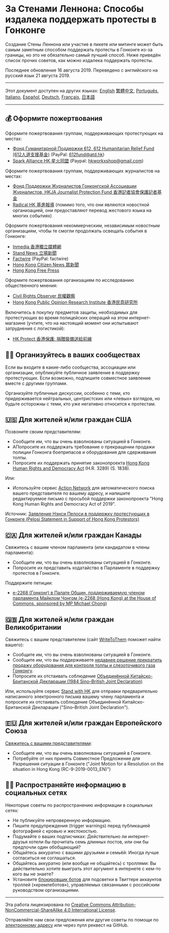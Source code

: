 # За Стенами Леннона: Способы издалека поддержать протесты в Гонконге

Создание Стены Леннона или участие в пикете или митинге может быть самым заметным способом поддержать протесты в Гонконге из-за границы, но это не обязательно самый лучший способ. Ниже приведён список прочих советов, как можно издалека поддержать протесты.

Последнее обновление 16 августа 2019. Переведено с английского на русский язык 21 августа 2019.

---

Этот документ доступен на других языках: [English](README.md) [繁體中文](README-繁體中文.md), [Português](README-Portugues.md), [Italiano](README-Italiano.md), [Español](README-Español.md), [Deutsch](README-Deutsch.md), [Français](README-Francais.md), [日本語](README-Japanese.md)

---

## 💰 Оформите пожертвования

Оформите пожертвования группам, поддерживающих протестующих на местах:

- [Фонд Гуманитарной Поддержки 612, 612 Humanitarian Relief Fund (612人道支援基金)](https://www.facebook.com/612Fund/) (PayPal: 612fund@atd.hk)
- [Spark Alliance HK 星火同盟](https://www.facebook.com/sparkalliancehk/posts/2042900022663786) (Paypal: hkworkxshop@gmail.com)

Оформите пожертвования группам, поддерживающих журналистов на местах:

- [Фонд Поддержки Журналистов Гонконгской Ассоциации Журналистов, HKJA Journalist Protection Fund 香港記者協會保護記者基金](https://gogetfunding.com/hkjaraisefund/)
- [Radical HK 基進報導](https://radicalhk.com/about/donation/) (помимо того, что они являются новостной организацией, они предоставляют перевод жестового языка на многих событиях)

Оформите пожертвования некоммерческим, независимым новостным организациям, чтобы те смогли продолжать освещать события в Гонконге: 

- [Inmedia 香港獨立媒體網](http://www.inmediahk.net/donate) 
- [Stand News 立場新聞](https://mystand.thestandnews.com/) 
- [Factwire](https://www.factwire.org/backus/) (PayPal: factwire)
- [Hong Kong Citizen News 眾新聞](https://www.hkcnews.com/aboutus/)
- [Hong Kong Free Press](https://www.hongkongfp.com/support-hkfp/)

Оформите пожертвования организациям по исследованию общественного мнения:

- [Civil Rights Observer 民權觀察](https://www.hkcro.org/fundraising/)
- [Hong Kong Public Opinion Research Institute 香港民意研究所](https://www.pori.hk/donation) 

Включитесь в покупку предметов защиты, необходимых для протестующих во время полицейских операций на этом интернет-магазине (учтите, что на настоящий момент они испытывают затруднения с логистикой):

- [HK Protect 香港保護: 捐贈裝備送給前線](https://hkprotect.org/shop/%e4%bf%9d%e8%ad%b7%e8%a3%9d%e5%82%99/%e6%8d%90%e8%b4%88%e8%a3%9d%e5%82%99%e9%80%81%e7%b5%a6%e5%89%8d%e7%b7%9a/)

## 🧓🏻 Организуйтесь в ваших сообществах

Если вы входите в какие-либо сообщества, ассоциации или организации, опубликуйте публичное заявление в поддержку протестующих. Если возможно, подпишите совместное заявление вместе с другими группами.

Организуйте публичные дискуссии, особенно с теми, кто придерживается нейтральных, центристских или «левых» взглядов, но будьте осторожны с теми, кто уже негативно относится к протестам.

## 🇺🇸 Для жителей и/или граждан США

Позвоните своим представителям:

- Сообщите им, что вы очень взволнованы ситуацией в Гонконге.
- AПопросите их поддержать требование о прекращении продажи полиции Гонконга боеприпасов и оборудования для сдерживания толпы.
- Попросите их поддержать принятие законопроекта [Hong Kong Human Rights and Democracy Act](https://www.rubio.senate.gov/public/_cache/files/7030f464-ac78-4af9-a5d1-55151ca3b6f8/C89816EECDFDE0D75FB8EC98DDEC4803.mdm19812.pdf) (H.R. 3289) (S. 1838).

Или:

- Используйте сервис [Action Network](https://actionnetwork.org/letters/co-sponsor-hong-kong-human-rights-and-democracy-act-of-2019) для автоматического поиска вашего представителя по вашему адресу, и напишите редактируемое письмо с просьбой поддержки законопроекта "Hong Kong Human Rights and Democracy Act of 2019".

Источник: [Заявление Нэнси Пелоси в поддержку протестующих в Гонконге (Pelosi Statement in Support of Hong Kong Protestors)](https://www.speaker.gov/newsroom/8519-3/)

## 🇨🇦 Для жителей и/или граждан Канады

Свяжитесь с вашим членом парламента (или кандидатом в члены парламента):

- Сообщите им, что вы очень взволнованы ситуацией в Гонконге.
- Попросите их представить ходатайство в Парламенте в поддержку протестов в Гонконге.

Поддержите петиции:

- [е-2268 (Гонконг) в Палате Общин, поддерживаемую членом парламента Майклом Чонгом (e-2268 (Hong Kong) at the House of Commons, sponsored by MP Michael Chong)](https://petitions.ourcommons.ca/en/Petition/Details?Petition=e-2268)

## 🇬🇧 Для жителей и/или граждан Великобритании

Свяжитесь с вашим представителем (сайт [WriteToThem](https://www.writetothem.com/) поможет найти вашего):

- Сообщите им, что вы очень взволнованы ситуацией в Гонконге.
- Сообщите им, что вы поддерживаете [недавнее решение прекратить продажу оборудования для контроля толпы и слезоточивого газа Гонконгу](https://www.theguardian.com/world/2019/jun/25/uk-halts-sales-of-teargas-to-hong-kong-amid-police-brutality-claims).
- Попросите их отстаивать соблюдение [Объединённой Китайско-Британской Декларации (1984 Sino–British Joint Declaration)](https://en.wikipedia.org/wiki/Sino-British_Joint_Declaration)

Или, используйте сервис [Stand with HK](https://petition.standwithhk.org/) для отправки предварительно написанного электронного письма вашему члену парламента и попросите их отстаивать соблюдение Объединённой Китайско-Британской Декларации ("Sino–British Joint Declaration").

## 🇪🇺 Для жителей и/или граждан Европейского Союза

[Свяжитесь с вашими представителями](http://www.europarl.europa.eu/meps/en/search/advanced):

- Сообщите им, что вы очень взволнованы ситуацией в Гонконге.
- Потребуйте от них принять Совместное Предложение для Разрешения ситуации в Гонконге ("Joint Motion for a Resolution on the situation in Hong Kong (RC-9-2019-0013_EN)")

## 🤳🏼 Распространяйте информацию в социальных сетях

Некоторые советы по распространению информации в социальных сетях:

- Не публикуйте непроверенную информацию.
- Пишите предупреждения (trigger warnings) перед публикацией фотографией с кровью и жестокостью.
- Подумайте о ваших подписчиках: Действительно ли интернет-друзья хотели бы прочитать семь длинных постов, или они бы предпочли один обобщающий?
- Общайтесь аккуратно с вашими друзьями и семьёй: Иногда лучше согласиться не соглашаться.
- Общайтесь аккуратно (или вообще не общайтесь) с троллями: Вы действительно хотите выиграть этот аргумент в интернете с кем-то кого вы не знаете?
- Установите [блокировщик ботов](https://twitter.com/antibot4navalny) для подсветки в Твиттере аккаунтов троллей («кремлеботов»), управляемых связанными с российским руководством организациями.

---

Эта работа лицензирована по [Creative Commons Attribution-NonCommercial-ShareAlike 4.0 International License](http://creativecommons.org/licenses/by-nc-sa/4.0/).

Отправляйте нам свои предложения или другие советы по помощи по [электронному адресу](mailto:hi@hongkonggong.com) или через пулл реквест на GitHub.
